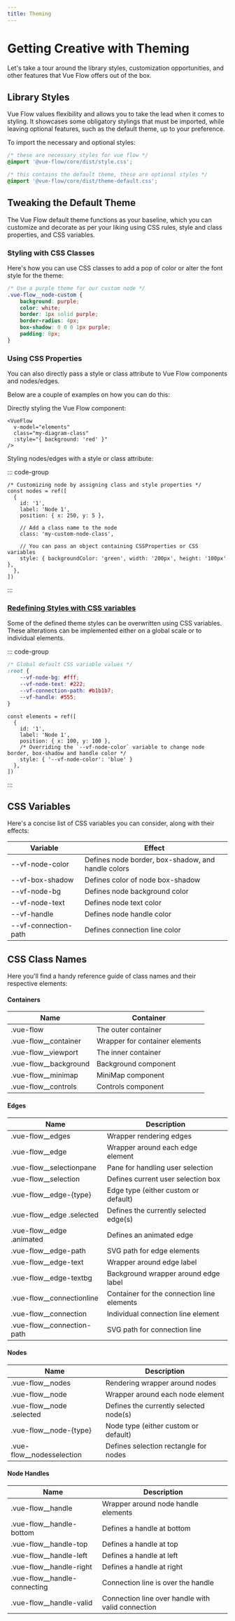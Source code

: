 ```yaml
---
title: Theming
---
```


<script setup>
import LogosJavascript from '~icons/logos/javascript';
import { ref, h } from 'vue';
import { Handle, Position, VueFlow } from '@vue-flow/core';
import { Background } from '@vue-flow/background';

const CustomNode = (props) => h('div', [
  h(Handle, { connectable: false, type: 'target', position: Position.Top }),
  h('div', props.label),
  h(Handle, { connectable: false, type: 'source', position: Position.Bottom }),
]);

const elements = ref([
  { id: '1', label: 'Node 1', position: { x: 0, y: 0 }, draggable: false, deletable: false, selectable: false, type: 'custom' },
  { id: '2', label: 'Node 2', position: { x: 75, y: 75 }, draggable: false, deletable: false, selectable: false, type: 'custom' },
  { id: 'e1-2', source: '1', target: '2', animated: true, selectable: false, deletable: false },
])
</script>

# Getting Creative with Theming

Let's take a tour around the library styles, customization opportunities, and other features that Vue Flow offers out of
the box.

## Library Styles

Vue Flow values flexibility and allows you to take the lead when it comes to styling.
It showcases some obligatory stylings that must be imported, while leaving optional features, such as the default theme,
up to your preference.

To import the necessary and optional styles:

```css
/* these are necessary styles for vue flow */
@import '@vue-flow/core/dist/style.css';

/* this contains the default theme, these are optional styles */
@import '@vue-flow/core/dist/theme-default.css';
```

## Tweaking the Default Theme

The Vue Flow default theme functions as your baseline, which you can customize and decorate as per your liking using CSS
rules, style and class properties, and CSS variables.

### Styling with CSS Classes

Here's how you can use CSS classes to add a pop of color or alter the font style for the theme:

```css
/* Use a purple theme for our custom node */
.vue-flow__node-custom {
    background: purple;
    color: white;
    border: 1px solid purple;
    border-radius: 4px;
    box-shadow: 0 0 0 1px purple;
    padding: 8px;
}
```

<div class="mt-4 bg-[var(--vp-code-block-bg)] rounded-lg h-50">
  <VueFlow v-model="elements" fit-view-on-init>
    <template #node-custom="props">
      <CustomNode v-bind="props" />
    </template>
    <Background />
  </VueFlow>
</div>

<style>
.vue-flow__node-custom {
  background: purple;
  color: white;
  border: 1px solid purple;
  border-radius: 4px;
  box-shadow: 0 0 0 1px purple;
  padding: 8px;
}
</style>

### Using CSS Properties

You can also directly pass a style or class attribute to Vue Flow components and nodes/edges.

Below are a couple of examples on how you can do this:

Directly styling the Vue Flow component:

```vue{3-4}
<VueFlow
  v-model="elements"
  class="my-diagram-class"  
  :style="{ background: 'red' }"
/>
```

Styling nodes/edges with a style or class attribute:

::: code-group

```js{8-12} [<LogosJavascript />]
/* Customizing node by assigning class and style properties */
const nodes = ref([
  { 
    id: '1', 
    label: 'Node 1', 
    position: { x: 250, y: 5 },
    
    // Add a class name to the node
    class: 'my-custom-node-class',
    
    // You can pass an object containing CSSProperties or CSS variables
    style: { backgroundColor: 'green', width: '200px', height: '100px' },
  },
])
```

:::

### [Redefining Styles with CSS variables](/typedocs/types/CSSVars)

Some of the defined theme styles can be overwritten using CSS variables.
These alterations can be implemented either on a global scale or to individual elements.

::: code-group

```css
/* Global default CSS variable values */
:root {
    --vf-node-bg: #fff;
    --vf-node-text: #222;
    --vf-connection-path: #b1b1b7;
    --vf-handle: #555;
}
```

```js{6-7} [<LogosJavascript />]
const elements = ref([
  { 
    id: '1', 
    label: 'Node 1', 
    position: { x: 100, y: 100 }, 
    /* Overriding the `--vf-node-color` variable to change node border, box-shadow and handle color */
    style: { '--vf-node-color': 'blue' } 
  },
])
```

:::

## CSS Variables

Here's a concise list of CSS variables you can consider, along with their effects:

| Variable             | Effect                                             |
|----------------------|----------------------------------------------------|
| --vf-node-color      | Defines node border, box-shadow, and handle colors |
| --vf-box-shadow      | Defines color of node box-shadow                   |
| --vf-node-bg         | Defines node background color                      |
| --vf-node-text       | Defines node text color                            |
| --vf-handle          | Defines node handle color                          |
| --vf-connection-path | Defines connection line color                      |

## CSS Class Names

Here you'll find a handy reference guide of class names and their respective elements:

#### Containers
| Name                  | Container                                 |
| --------------------- | ----------------------------------------- |
| .vue-flow             | The outer container                       |
| .vue-flow__container  | Wrapper for container elements            |
| .vue-flow__viewport   | The inner container                       |
| .vue-flow__background | Background component                      |
| .vue-flow__minimap    | MiniMap component                         |
| .vue-flow__controls   | Controls component                        |

#### Edges
| Name                      | Description                                       |
| ------------------------- | ------------------------------------------------- |
| .vue-flow__edges          | Wrapper rendering edges                           |
| .vue-flow__edge           | Wrapper around each edge element                  |
| .vue-flow__selectionpane  | Pane for handling user selection                  |
| .vue-flow__selection      | Defines current user selection box                |
| .vue-flow__edge-{type}    | Edge type (either custom or default)              |
| .vue-flow__edge .selected | Defines the currently selected edge(s)            |
| .vue-flow__edge .animated | Defines an animated edge                          |
| .vue-flow__edge-path      | SVG path for edge elements                        |
| .vue-flow__edge-text      | Wrapper around edge label                         |
| .vue-flow__edge-textbg    | Background wrapper around edge label              |
| .vue-flow__connectionline | Container for the connection line elements        |
| .vue-flow__connection     | Individual connection line element                |
| .vue-flow__connection-path| SVG path for connection line                      |

#### Nodes
| Name                  | Description                               |
| --------------------- | ----------------------------------------- |
| .vue-flow__nodes      | Rendering wrapper around nodes            |
| .vue-flow__node       | Wrapper around each node element          |
| .vue-flow__node .selected | Defines the currently selected node(s)  |
| .vue-flow__node-{type}   | Node type (either custom or default)     |
| .vue-flow__nodesselection | Defines selection rectangle for nodes   |

#### Node Handles
| Name                      | Description                               |
| ------------------------- | ----------------------------------------- |
| .vue-flow__handle         | Wrapper around node handle elements       |
| .vue-flow__handle-bottom  | Defines a handle at bottom                |
| .vue-flow__handle-top     | Defines a handle at top                   |
| .vue-flow__handle-left    | Defines a handle at left                  |
| .vue-flow__handle-right   | Defines a handle at right                 |
| .vue-flow__handle-connecting | Connection line is over the handle      |
| .vue-flow__handle-valid      | Connection line over handle with valid connection |
